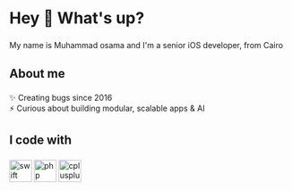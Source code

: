 <h1 align="left">Hey 👋 What's up?</h1>

###

<p align="left">My name is Muhammad osama and I'm a senior iOS developer, from Cairo</p>

###

<h2 align="left">About me</h2>

###

<p align="left">✨ Creating bugs since 2016<br>⚡️ Curious about building modular, scalable apps & AI</p>

###

<h2 align="left">I code with</h2>

###

<div align="left">
  <img src="https://cdn.jsdelivr.net/gh/devicons/devicon/icons/swift/swift-original.svg" height="40" width="40" alt="swift logo"/>
  <img src="https://cdn.jsdelivr.net/gh/devicons/devicon/icons/php/php-original.svg" height="40" width="40" alt="php logo"/>
  <img src="https://cdn.jsdelivr.net/gh/devicons/devicon/icons/cplusplus/cplusplus-original.svg" height="40" width="40" alt="cplusplus logo"/>
</div>

###
